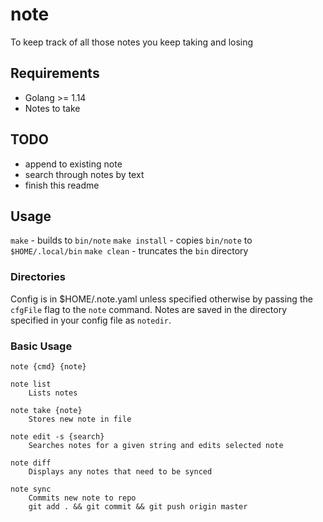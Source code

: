 # note

To keep track of all those notes you keep taking and losing

## Requirements

- Golang >= 1.14
- Notes to take

## TODO

- append to existing note
- search through notes by text
- finish this readme

## Usage

`make` - builds to `bin/note`
`make install` - copies `bin/note` to `$HOME/.local/bin`
`make clean` - truncates the `bin` directory

### Directories

Config is in $HOME/.note.yaml unless specified otherwise by passing the
`cfgFile` flag to the `note` command. Notes are saved in the directory
specified in your config file as `notedir`.

### Basic Usage

```
note {cmd} {note}

note list
    Lists notes

note take {note}
    Stores new note in file

note edit -s {search}
    Searches notes for a given string and edits selected note

note diff
    Displays any notes that need to be synced

note sync
    Commits new note to repo
    git add . && git commit && git push origin master
```
